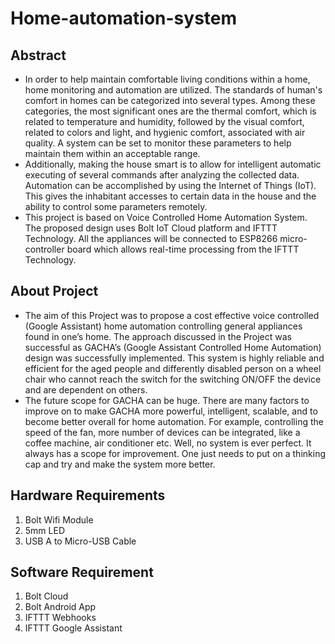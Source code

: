 # Home-automation-system

## Abstract
- In order to help maintain comfortable living conditions within a home, home monitoring and automation are utilized. The standards of human's comfort in homes can be categorized into several types. Among these categories, the most significant ones are the thermal comfort, which is related to temperature and humidity, followed by the visual comfort, related to colors and light, and hygienic comfort, associated with air quality. A system can be set to monitor these parameters to help maintain them within an acceptable range. 
- Additionally, making the house smart is to allow for intelligent automatic executing of several commands after analyzing the collected data. Automation can be accomplished by using the Internet of Things (IoT). This gives the inhabitant accesses to certain data in the house and the ability to control some parameters remotely.
- This project is based on Voice Controlled Home Automation System. The proposed design uses Bolt IoT Cloud platform and IFTTT Technology. All the appliances will be connected to ESP8266 micro-controller board which allows real-time processing from the IFTTT Technology.

## About Project
- The aim of this Project was to propose a cost effective voice controlled (Google Assistant) home automation controlling general appliances found in one’s home. The approach discussed in the Project was successful as GACHA’s (Google Assistant Controlled Home Automation) design was successfully implemented. This system is highly reliable and efficient for the aged people and differently disabled person on a wheel chair who cannot reach the switch for the switching ON/OFF the device and are dependent on others. 
- The future scope for GACHA can be huge. There are many factors to improve on to make GACHA more powerful, intelligent, scalable, and to become better overall for home automation. For example, controlling the speed of the fan, more number of devices can be integrated, like a coffee machine, air conditioner etc. Well, no system is ever perfect. It always has a scope for improvement. One just needs to put on a thinking cap and try and make the system more better.

## Hardware Requirements
1. Bolt Wifi Module
2. 5mm LED
3. USB A to Micro-USB Cable

## Software Requirement
1. Bolt Cloud
2. Bolt Android App
3. IFTTT Webhooks
4. IFTTT Google Assistant
